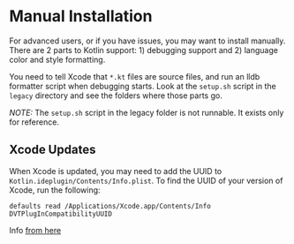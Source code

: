 # Manual Installation

For advanced users, or if you have issues, you may want to install manually. There are 2 parts to Kotlin support: 1) debugging support and 2) language color and style formatting.

You need to tell Xcode that `*.kt` files are source files, and run an lldb formatter script when debugging starts. Look at the `setup.sh` script in the `legacy` directory and see the folders where those parts go.

*NOTE:* The `setup.sh` script in the legacy folder is not runnable. It exists only for reference.

## Xcode Updates

When Xcode is updated, you may need to add the UUID to `Kotlin.ideplugin/Contents/Info.plist`. To find the UUID of your version of Xcode, run the following:

```
defaults read /Applications/Xcode.app/Contents/Info DVTPlugInCompatibilityUUID
```

Info [from here](https://www.mokacoding.com/blog/xcode-plugins-update/)